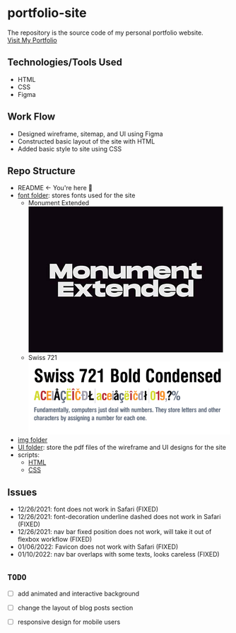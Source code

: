 # portfolio-site

The repository is the source code of my personal portfolio website.<br>
[Visit My Portfolio](https://flaviaouyang.github.io/portfolio-site/)

## Technologies/Tools Used

- HTML
- CSS
- Figma

## Work Flow

- Designed wireframe, sitemap, and UI using Figma
- Constructed basic layout of the site with HTML
- Added basic style to site using CSS

## Repo Structure

- README <- You're here 🎯
- [font folder](/font): stores fonts used for the site
  - Monument Extended<br>
![monument extended font](img/Monument-Extended.jpg)
  - Swiss 721<br>
![swiss 721](img/swiss.png.webp)
- [img folder](/img)
- [UI folder](/ui): store the pdf files of the wireframe and UI designs for the site
- scripts:
  - [HTML](index.html)
  - [CSS](styles.css)

## Issues

- 12/26/2021: font does not work in Safari (FIXED)
- 12/26/2021: font-decoration underline dashed does not work in Safari (FIXED)
- 12/26/2021: nav bar fixed position does not work, will take it out of flexbox workflow (FIXED)
- 01/06/2022: Favicon does not work with Safari (FIXED)
- 01/10/2022: nav bar overlaps with some texts, looks careless (FIXED)

## `TODO`

- [ ] add animated and interactive background
- [ ] change the layout of blog posts section
- [ ] responsive design for mobile users





